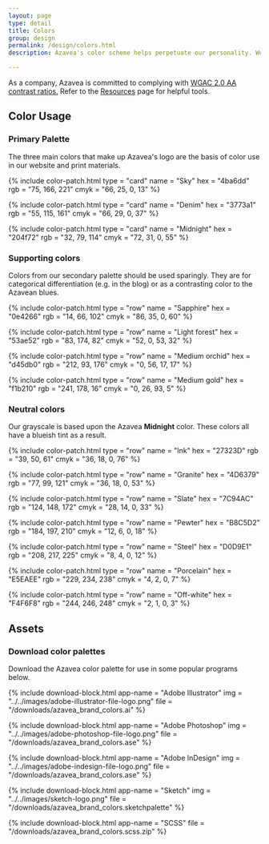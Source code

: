 ```yaml
---
layout: page
type: detail
title: Colors
group: design
permalink: /design/colors.html
description: Azavea's color scheme helps perpetuate our personality. We try to use color meaningfully within our applications, and use these below colors as a part of our branding.

---
```


As a company, Azavea is committed to complying with [WGAC 2.0 AA contrast ratios.](http://www.w3.org/TR/WCAG/) Refer to the [Resources](/resources.html) page for helpful tools.

## Color Usage

### Primary Palette
The three main colors that make up Azavea's logo are the basis of color use in our website and print materials.

{% include color-patch.html
  type = "card"
  name = "Sky"
  hex =  "4ba6dd"
  rgb =  "75, 166, 221"
  cmyk = "66, 25, 0, 13"
%}

{% include color-patch.html
  type = "card"
  name = "Denim"
  hex =  "3773a1"
  rgb =  "55, 115, 161"
  cmyk = "66, 29, 0, 37"
%}

{% include color-patch.html
  type = "card"
  name = "Midnight"
  hex =  "204f72"
  rgb =  "32, 79, 114"
  cmyk = "72, 31, 0, 55"
%}

### Supporting colors
Colors from our secondary palette should be used sparingly. They are for categorical differentiation (e.g. in the blog) or as a contrasting color to the Azavean blues.

{% include color-patch.html
  type = "row"
  name = "Sapphire"
  hex =  "0e4266"
  rgb =  "14, 66, 102"
  cmyk = "86, 35, 0, 60"
%}

{% include color-patch.html
  type = "row"
  name = "Light forest"
  hex =  "53ae52"
  rgb =  "83, 174, 82"
  cmyk = "52, 0, 53, 32"
%}

{% include color-patch.html
  type = "row"
  name = "Medium orchid"
  hex =  "d45db0"
  rgb =  "212, 93, 176"
  cmyk = "0, 56, 17, 17"
%}

{% include color-patch.html
  type = "row"
  name = "Medium gold"
  hex =  "f1b210"
  rgb =  "241, 178, 16"
  cmyk = "0, 26, 93, 5"
%}

### Neutral colors
Our grayscale is based upon the Azavea <strong>Midnight</strong> color. These colors all have a blueish tint as a result.

{% include color-patch.html
  type = "row"
  name = "Ink"
  hex =  "27323D"
  rgb =  "39, 50, 61"
  cmyk = "36, 18, 0, 76"
%}

{% include color-patch.html
  type = "row"
  name = "Granite"
  hex =  "4D6379"
  rgb =  "77, 99, 121"
  cmyk = "36, 18, 0, 53"
%}

{% include color-patch.html
  type = "row"
  name = "Slate"
  hex =  "7C94AC"
  rgb =  "124, 148, 172"
  cmyk = "28, 14, 0, 33"
%}

{% include color-patch.html
  type = "row"
  name = "Pewter"
  hex =  "B8C5D2"
  rgb =  "184, 197, 210"
  cmyk = "12, 6, 0, 18"
%}

{% include color-patch.html
  type = "row"
  name = "Steel"
  hex =  "D0D9E1"
  rgb =  "208, 217, 225"
  cmyk = "8, 4, 0, 12"
%}

{% include color-patch.html
  type = "row"
  name = "Porcelain"
  hex =  "E5EAEE"
  rgb =  "229, 234, 238"
  cmyk = "4, 2, 0, 7"
%}

{% include color-patch.html
  type = "row"
  name = "Off-white"
  hex =  "F4F6F8"
  rgb =  "244, 246, 248"
  cmyk = "2, 1, 0, 3"
%}



## Assets

### Download color palettes
Download the Azavea color palette for use in some popular programs below.
<div class="c-download__container" markdown="1">
  
{% include download-block.html
  app-name = "Adobe Illustrator"
  img = "../../images/adobe-illustrator-file-logo.png"
  file =  "/downloads/azavea_brand_colors.ai"
%}

{% include download-block.html
  app-name = "Adobe Photoshop"
  img = "../../images/adobe-photoshop-file-logo.png"
  file =  "/downloads/azavea_brand_colors.ase"
%}

{% include download-block.html
  app-name = "Adobe InDesign"
  img = "../../images/adobe-indesign-file-logo.png"
  file =  "/downloads/azavea_brand_colors.ase"
%}

{% include download-block.html
  app-name = "Sketch"
  img = "../../images/sketch-logo.png"
  file = "/downloads/azavea_brand_colors.sketchpalette"
%}

{% include download-block.html
  app-name = "SCSS"
  file = "/downloads/azavea_brand_colors.scss.zip"
%}

</div>